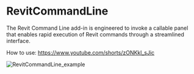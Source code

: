 # RevitCommandLine
The Revit Command Line add-in is engineered to invoke a callable panel that enables rapid execution of Revit commands through a streamlined interface.

How to use: https://www.youtube.com/shorts/zONKkl_sJic

![RevitCommandLine_example](https://github.com/user-attachments/assets/458b005a-5c5c-47d5-a90f-85b07137856a)

